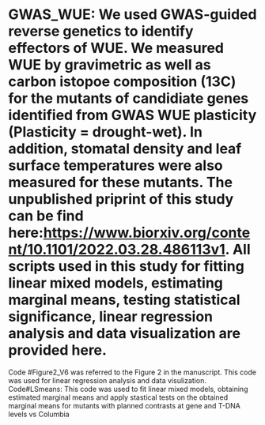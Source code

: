 # GWAS_WUE: We used GWAS-guided reverse genetics to identify effectors of WUE. We measured WUE by gravimetric as well as carbon istopoe composition (13C) for the mutants of candidiate genes identified from GWAS WUE plasticity (Plasticity = drought-wet). In addition, stomatal density and leaf surface temperatures were also measured for these mutants. The unpublished priprint of this study can be find here:https://www.biorxiv.org/content/10.1101/2022.03.28.486113v1. All scripts used in this study for fitting linear mixed models, estimating marginal means, testing statistical significance, linear regression analysis and data visualization are provided here.  
Code #Figure2_V6 was referred to the Figure 2 in the manuscript. This code was used for linear regression analysis and data visulization. 
Code#LSmeans: This code was used to fit linear mixed models, obtaining estimated marginal means and apply stastical tests on the obtained marginal means for mutants with planned contrasts at gene and T-DNA levels vs Columbia

